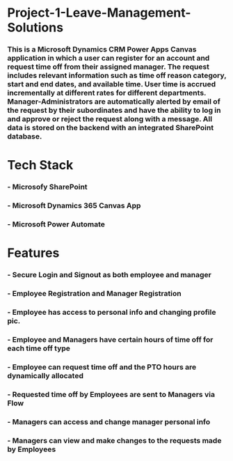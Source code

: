 # Project-1-Leave-Management-Solutions
### This is a Microsoft Dynamics CRM Power Apps Canvas application in which a user can register for an account and request time off from their assigned manager. The request includes relevant information such as time off reason category, start and end dates, and available time. User time is accrued incrementally at different rates for different departments. Manager-Administrators are automatically alerted by email of the request by their subordinates and have the ability to log in and approve or reject the request along with a message. All data is stored on the backend with an integrated SharePoint database.

# Tech Stack
### - Microsofy SharePoint
### - Microsoft Dynamics 365 Canvas App
### - Microsoft Power Automate

# Features
### - Secure Login and Signout as both employee and manager
### - Employee Registration and Manager Registration
### - Employee has access to personal info and changing profile pic.
### - Employee and Managers have certain hours of time off for each time off type
### - Employee can request time off and the PTO hours are dynamically allocated
### - Requested time off by Employees are sent to Managers via Flow
### - Managers can access and change manager personal info
### - Managers can view and make changes to the requests made by Employees
